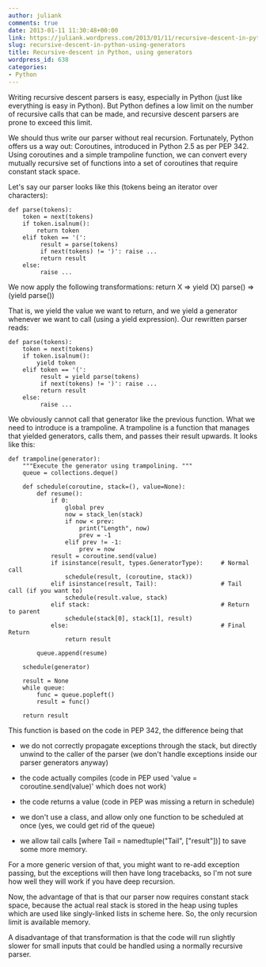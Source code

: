 ```yaml
---
author: juliank
comments: true
date: 2013-01-11 11:30:48+00:00
link: https://juliank.wordpress.com/2013/01/11/recursive-descent-in-python-using-generators/
slug: recursive-descent-in-python-using-generators
title: Recursive-descent in Python, using generators
wordpress_id: 638
categories:
- Python
---
```


Writing recursive descent parsers is easy, especially in Python (just like everything is easy in Python). But Python defines a low limit on the number of recursive calls that can be made, and recursive descent parsers are prone to exceed this limit.

We should thus write our parser without real recursion. Fortunately, Python offers us a way out: Coroutines,  introduced in Python 2.5 as per PEP 342. Using coroutines and a simple trampoline function, we can convert every mutually recursive set of functions into a set of coroutines that require constant stack space.

Let's say our parser looks like this (tokens being an iterator over characters):


    
    
    def parse(tokens):
        token = next(tokens)
        if token.isalnum():
            return token
        elif token == '(':
             result = parse(tokens)
             if next(tokens) != ')': raise ...
             return result
        else:
             raise ...
    



We now apply the following transformations:
          return X => yield (X)
          parse()  => (yield parse())

That is, we yield the value we want to return, and we yield a generator whenever we want to call (using a yield expression). Our rewritten parser reads:

    
    
    def parse(tokens):
        token = next(tokens)
        if token.isalnum():
            yield token
        elif token == '(':
             result = yield parse(tokens)
             if next(tokens) != ')': raise ...
             return result
        else:
             raise ...
    



We obviously cannot call that generator like the previous function. What we need to introduce is a trampoline. A trampoline is a function that manages that yielded generators, calls them, and passes their result upwards. It looks like this:


    
    
    def trampoline(generator):
        """Execute the generator using trampolining. """
        queue = collections.deque()
    
        def schedule(coroutine, stack=(), value=None):
            def resume():
                if 0:
                    global prev
                    now = stack_len(stack)
                    if now < prev:
                        print("Length", now)
                        prev = -1
                    elif prev != -1:
                        prev = now
                result = coroutine.send(value)
                if isinstance(result, types.GeneratorType):     # Normal call
                    schedule(result, (coroutine, stack))
                elif isinstance(result, Tail):                  # Tail call (if you want to)
                    schedule(result.value, stack)
                elif stack:                                     # Return to parent
                    schedule(stack[0], stack[1], result)
                else:                                           # Final Return
                    return result
    
            queue.append(resume)
    
        schedule(generator)
    
        result = None
        while queue:
            func = queue.popleft()
            result = func()
    
        return result
    



This function is based on the code in PEP 342, the difference being that 




  * we do not correctly propagate exceptions through the stack, but directly unwind to the caller of the parser (we don't handle exceptions inside our parser generators anyway)


  * the code actually compiles (code in PEP used 'value = coroutine.send(value)' which does not work)


  * the code returns a value (code in PEP was missing a return in schedule)


  * we don't use a class, and allow only one function to be scheduled at once (yes, we could get rid of the queue)

  * we allow tail calls [where Tail = namedtuple("Tail", ["result"])] to save some more memory.


For a more generic version of that, you might want to re-add exception passing, but the exceptions will then have long tracebacks, so I'm not sure how well they will work if you have deep recursion.

Now, the advantage of that is that our parser now requires constant stack space, because the actual real stack is stored in the heap using tuples which are used like singly-linked lists in scheme here. So, the only recursion limit is  available memory.

A disadvantage of that transformation is that the code will run slightly slower for small inputs that could be handled using a normally recursive parser.
